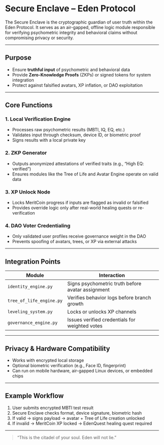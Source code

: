 # Secure Enclave – Eden Protocol

The Secure Enclave is the cryptographic guardian of user truth within the Eden Protocol. It serves as an air-gapped, offline logic module responsible for verifying psychometric integrity and behavioral claims without compromising privacy or security.

---

## Purpose
- Ensure **truthful input** of psychometric and behavioral data
- Provide **Zero-Knowledge Proofs** (ZKPs) or signed tokens for system integration
- Protect against falsified avatars, XP inflation, or DAO exploitation

---

## Core Functions

### 1. **Local Verification Engine**
- Processes raw psychometric results (MBTI, IQ, EQ, etc.)
- Validates input through checksum, device ID, or biometric proof
- Signs results with a local private key

### 2. **ZKP Generator**
- Outputs anonymized attestations of verified traits (e.g., “High EQ: verified”)
- Ensures modules like the Tree of Life and Avatar Engine operate on valid data

### 3. **XP Unlock Node**
- Locks MeritCoin progress if inputs are flagged as invalid or falsified
- Provides override logic only after real-world healing quests or re-verification

### 4. **DAO Voter Credentialing**
- Only validated user profiles receive governance weight in the DAO
- Prevents spoofing of avatars, trees, or XP via external attacks

---

## Integration Points

| Module | Interaction |
|--------|-------------|
| `identity_engine.py` | Signs psychometric truth before avatar assignment |
| `tree_of_life_engine.py` | Verifies behavior logs before branch growth |
| `leveling_system.py` | Locks or unlocks XP channels |
| `governance_engine.py` | Issues verified credentials for weighted votes |

---

## Privacy & Hardware Compatibility
- Works with encrypted local storage
- Optional biometric verification (e.g., Face ID, fingerprint)
- Can run on mobile hardware, air-gapped Linux devices, or embedded chips

---

## Example Workflow
1. User submits encrypted MBTI test result
2. Secure Enclave checks format, device signature, biometric hash
3. If valid → signs payload → avatar + Tree of Life creation unlocked
4. If invalid → MeritCoin XP locked → EdenQuest healing quest required

---

> “This is the citadel of your soul. Eden will not lie.”

